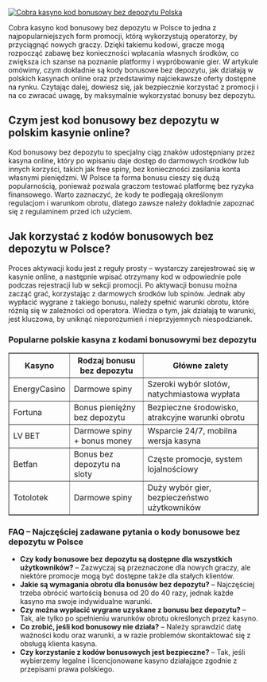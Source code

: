 [![Cobra kasyno kod bonusowy bez depozytu Polska](https://123-caf.pages.dev/gitsignup.png)](https://vrmoo.ru/Bt82HjjY)

<div>   <p>Cobra kasyno kod bonusowy bez depozytu w Polsce to jedna z najpopularniejszych form promocji, którą wykorzystują operatorzy, by przyciągnąć nowych graczy. Dzięki takiemu kodowi, gracze mogą rozpocząć zabawę bez konieczności wpłacania własnych środków, co zwiększa ich szanse na poznanie platformy i wypróbowanie gier. W artykule omówimy, czym dokładnie są kody bonusowe bez depozytu, jak działają w polskich kasynach online oraz przedstawimy najciekawsze oferty dostępne na rynku. Czytając dalej, dowiesz się, jak bezpiecznie korzystać z promocji i na co zwracać uwagę, by maksymalnie wykorzystać bonusy bez depozytu.</p>  <h2>Czym jest kod bonusowy bez depozytu w polskim kasynie online?</h2>   <p>Kod bonusowy bez depozytu to specjalny ciąg znaków udostępniany przez kasyna online, który po wpisaniu daje dostęp do darmowych środków lub innych korzyści, takich jak free spiny, bez konieczności zasilania konta własnymi pieniędzmi. W Polsce ta forma bonusu cieszy się dużą popularnością, ponieważ pozwala graczom testować platformę bez ryzyka finansowego. Warto zaznaczyć, że kody te podlegają określonym regulacjom i warunkom obrotu, dlatego zawsze należy dokładnie zapoznać się z regulaminem przed ich użyciem.</p>  <h2>Jak korzystać z kodów bonusowych bez depozytu w Polsce?</h2>   <p>Proces aktywacji kodu jest z reguły prosty – wystarczy zarejestrować się w kasynie online, a następnie wpisać otrzymany kod w odpowiednie pole podczas rejestracji lub w sekcji promocji. Po aktywacji bonusu można zacząć grać, korzystając z darmowych środków lub spinów. Jednak aby wypłacić wygrane z takiego bonusu, należy spełnić warunki obrotu, które różnią się w zależności od operatora. Wiedza o tym, jak działają te warunki, jest kluczowa, by uniknąć nieporozumień i nieprzyjemnych niespodzianek.</p>  <h3>Popularne polskie kasyna z kodami bonusowymi bez depozytu</h3>   <table border="1" cellpadding="8" cellspacing="0" style="border-collapse: collapse; width: 100%;">     <thead>       <tr>         <th>Kasyno</th>         <th>Rodzaj bonusu bez depozytu</th>         <th>Główne zalety</th>       </tr>     </thead>     <tbody>       <tr>         <td>EnergyCasino</td>         <td>Darmowe spiny</td>         <td>Szeroki wybór slotów, natychmiastowa wypłata</td>       </tr>       <tr>         <td>Fortuna</td>         <td>Bonus pieniężny bez depozytu</td>         <td>Bezpieczne środowisko, atrakcyjne warunki obrotu</td>       </tr>       <tr>         <td>LV BET</td>         <td>Darmowe spiny + bonus money</td>         <td>Wsparcie 24/7, mobilna wersja kasyna</td>       </tr>       <tr>         <td>Betfan</td>         <td>Bonus bez depozytu na sloty</td>         <td>Częste promocje, system lojalnościowy</td>       </tr>       <tr>         <td>Totolotek</td>         <td>Darmowe spiny</td>         <td>Duży wybór gier, bezpieczeństwo użytkowników</td>       </tr>     </tbody>   </table>  <h3>FAQ – Najczęściej zadawane pytania o kody bonusowe bez depozytu w Polsce</h3>   <ul>     <li><strong>Czy kody bonusowe bez depozytu są dostępne dla wszystkich użytkowników?</strong>     – Zazwyczaj są przeznaczone dla nowych graczy, ale niektóre promocje mogą być dostępne także dla stałych klientów.</li>        <li><strong>Jakie są wymagania obrotu dla bonusów bez depozytu?</strong>     – Najczęściej trzeba obrócić wartością bonusa od 20 do 40 razy, jednak każde kasyno ma swoje indywidualne warunki.</li>        <li><strong>Czy można wypłacić wygrane uzyskane z bonusu bez depozytu?</strong>     – Tak, ale tylko po spełnieniu warunków obrotu określonych przez kasyno.</li>        <li><strong>Co zrobić, jeśli kod bonusowy nie działa?</strong>     – Należy sprawdzić datę ważności kodu oraz warunki, a w razie problemów skontaktować się z obsługą klienta kasyna.</li>        <li><strong>Czy korzystanie z kodów bonusowych jest bezpieczne?</strong>     – Tak, jeśli wybierzemy legalne i licencjonowane kasyno działające zgodnie z przepisami prawa polskiego.</li>   </ul>   </div>
